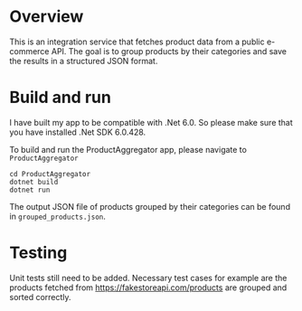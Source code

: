 # Overview 
This is an integration service that fetches product data from a public e-commerce API. The goal is to group products by their categories and save the results in a structured JSON format.

# Build and run
I have built my app to be compatible with .Net 6.0. So please make sure that you have installed .Net SDK 6.0.428.

To build and run the ProductAggregator app, please navigate to `ProductAggregator`
```
cd ProductAggregator
dotnet build
dotnet run
```

The output JSON file of products grouped by their categories can be found in `grouped_products.json`.  

# Testing
Unit tests still need to be added. Necessary test cases for example are the products fetched from https://fakestoreapi.com/products are grouped and sorted correctly. 



